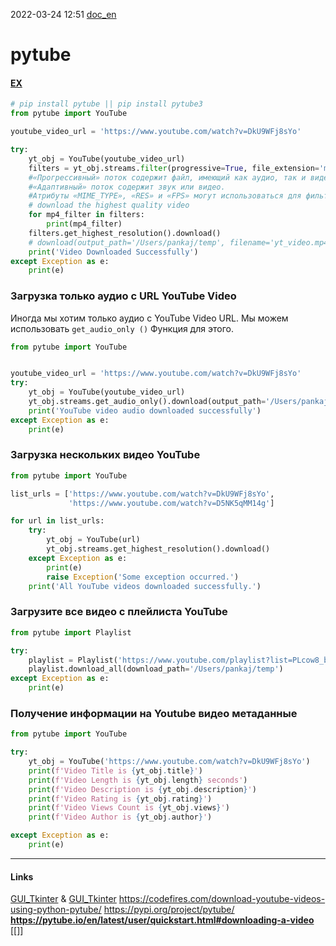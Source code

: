2022-03-24 12:51
[doc_en](https://pytube.io/en/latest/index.html)
# pytube
#### [EX](https://pythobyte.com/python-script-to-download-youtube-videos-dca8c93c/)
```python
# pip install pytube || pip install pytube3
from pytube import YouTube

youtube_video_url = 'https://www.youtube.com/watch?v=DkU9WFj8sYo'

try:
    yt_obj = YouTube(youtube_video_url)
    filters = yt_obj.streams.filter(progressive=True, file_extension='mp4')
	#«Прогрессивный» поток содержит файл, имеющий как аудио, так и видео.
	#«Адаптивный» поток содержит звук или видео.
	#Атрибуты «MIME_TYPE», «RES» и «FPS» могут использоваться для фильтрации потока, который мы хотим скачать.
    # download the highest quality video
	for mp4_filter in filters:
    	print(mp4_filter)
    filters.get_highest_resolution().download()
	# download(output_path='/Users/pankaj/temp', filename='yt_video.mp4')
    print('Video Downloaded Successfully')
except Exception as e:
    print(e)
```
### Загрузка только аудио с URL YouTube Video
Иногда мы хотим только аудио с YouTube Video URL. Мы можем использовать `get_audio_only ()` Функция для этого.
```python
from pytube import YouTube


youtube_video_url = 'https://www.youtube.com/watch?v=DkU9WFj8sYo'
try:
	yt_obj = YouTube(youtube_video_url)
	yt_obj.streams.get_audio_only().download(output_path='/Users/pankaj/temp', filename='audio')
	print('YouTube video audio downloaded successfully')
except Exception as e:
	print(e)
```
### Загрузка нескольких видео YouTube
```python
from pytube import YouTube

list_urls = ['https://www.youtube.com/watch?v=DkU9WFj8sYo',
             'https://www.youtube.com/watch?v=D5NK5qMM14g']

for url in list_urls:
    try:
        yt_obj = YouTube(url)
        yt_obj.streams.get_highest_resolution().download()
    except Exception as e:
        print(e)
        raise Exception('Some exception occurred.')
    print('All YouTube videos downloaded successfully.')
```
### Загрузите все видео с плейлиста YouTube
```python
from pytube import Playlist

try:
    playlist = Playlist('https://www.youtube.com/playlist?list=PLcow8_btriE11hzMbT3-B1sBg4YIc-9g_')
    playlist.download_all(download_path='/Users/pankaj/temp')
except Exception as e:
    print(e)
```
### Получение информации на Youtube видео метаданные
```python
from pytube import YouTube

try:
    yt_obj = YouTube('https://www.youtube.com/watch?v=DkU9WFj8sYo')
    print(f'Video Title is {yt_obj.title}')
    print(f'Video Length is {yt_obj.length} seconds')
    print(f'Video Description is {yt_obj.description}')
    print(f'Video Rating is {yt_obj.rating}')
    print(f'Video Views Count is {yt_obj.views}')
    print(f'Video Author is {yt_obj.author}')

except Exception as e:
    print(e)
```


_____________
#### Links
[GUI_Tkinter](https://techvidvan.com/tutorials/youtube-video-downloader-in-python/) &  [GUI_Tkinter](https://www.section.io/engineering-education/youtube-video-downloader-using-python/)
https://codefires.com/download-youtube-videos-using-python-pytube/
https://pypi.org/project/pytube/
**https://pytube.io/en/latest/user/quickstart.html#downloading-a-video**
[[]]